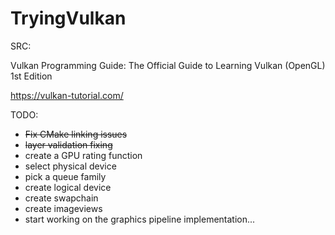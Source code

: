 # TryingVulkan

SRC:

Vulkan Programming Guide: The Official Guide to Learning Vulkan (OpenGL) 1st Edition

https://vulkan-tutorial.com/

TODO:
- ~~Fix CMake linking issues~~
- ~~layer validation fixing~~
- create a GPU rating function
- select physical device
- pick a queue family
- create logical device
- create swapchain
- create imageviews 
- start working on the graphics pipeline implementation...